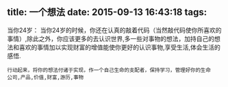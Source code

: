 title: 一个想法
date: 2015-09-13 16:43:18
tags:
---
当你24岁：
当你24岁的时候，你还在认真的敲着代码（当然敲代码使你所喜欢的事情）,除此之外，你应该更多的去认识世界,多一些对事物的想法，加持自己的想法和喜欢的事情加以实现财富的增值能使你更好的认识事物,享受生活,体会生活的感悟.

```
行动起来，将你的想法付诸于实现，作一个自己生命的支配者，保持学习，管理好你的生命
公司,产品,价值,财富,游历,事物
```


